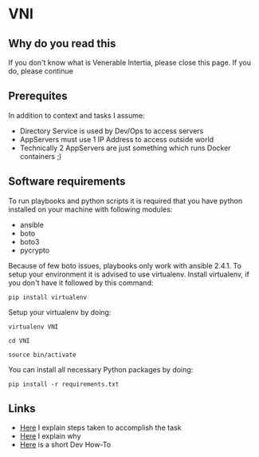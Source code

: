 # VNI
## Why do you read this

If you don't know what is Venerable Intertia, please close this page. If you do, please continue

## Prerequites

In addition to context and tasks I assume:

* Directory Service is used by Dev/Ops to access servers
* AppServers must use 1 IP Address to access outside world
* Technically 2 AppServers are just something which runs Docker containers ;)


## Software requirements

To run playbooks and python scripts it is required that you have python installed on your machine with following modules:
* ansible
* boto
* boto3
* pycrypto

Because of few boto issues, playbooks only work with ansible 2.4.1.
To setup your environment it is advised to use virtualenv.
Install virtualenv, if you don't have it followed by this command:

` pip install virtualenv `

Setup your virtualenv by doing:

` virtualenv VNI `

` cd VNI `

` source bin/activate `

You can install all necessary Python packages by doing:

` pip install -r requirements.txt `


## Links
* [Here](https://github.com/ThomasSt0rm/VNI/blob/master/Docs/StepsTaken.md) I explain steps taken to accomplish the task
* [Here](https://github.com/ThomasSt0rm/VNI/blob/master/Docs/Why.md) I explain why
* [Here](https://github.com/ThomasSt0rm/VNI/blob/master/Docs/DevHowTo.md) is a short Dev How-To